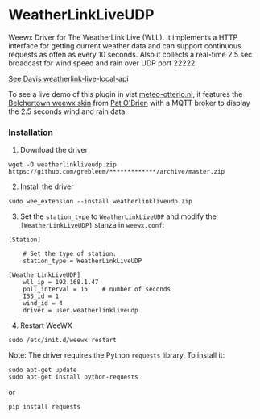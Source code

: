 # WeatherLinkLiveUDP
Weewx Driver for The WeatherLink Live (WLL). It implements a HTTP interface for getting current weather data and can support continuous requests as often as every 10 seconds.
Also it collects a real-time 2.5 sec broadcast for wind speed and rain over UDP port 22222.

[See Davis weatherlink-live-local-api](https://weatherlink.github.io/weatherlink-live-local-api/)

To see a live demo of this plugin in vist [meteo-otterlo.nl](https://meteo-otterlo.nl), it features the [Belchertown weewx skin](https://github.com/poblabs/weewx-belchertown#belchertown-weewx-skin) from [Pat O'Brien](https://github.com/poblabs) with a MQTT broker to display the 2.5 seconds wind and rain data.

### Installation

1) Download the driver

```
wget -O weatherlinkliveudp.zip https://github.com/grebleem/*************/archive/master.zip
```

2) Install the driver

```
sudo wee_extension --install weatherlinkliveudp.zip
```

3) Set the `station_type` to `WeatherLinkLiveUDP` and modify the `[WeatherLinkLiveUDP]` stanza in `weewx.conf`:
```
[Station]

    # Set the type of station.
    station_type = WeatherLinkLiveUDP
```
```
[WeatherLinkLiveUDP]
    wll_ip = 192.168.1.47
    poll_interval = 15    # number of seconds
    ISS_id = 1
    wind_id = 4
    driver = user.weatherlinkliveudp
```

4) Restart WeeWX

```
sudo /etc/init.d/weewx restart
```

Note: The driver requires the Python `requests` library. To install it:

```
sudo apt-get update 
sudo apt-get install python-requests
```
or
```
pip install requests
```
